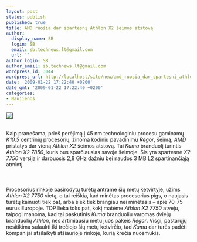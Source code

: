 ```yaml
---
layout: post
status: publish
published: true
title: AMD ruošia dar spartesnį Athlon X2 šeimos atstovą
author:
  display_name: SB
  login: SB
  email: sb.technews.lt@gmail.com
  url: ''
author_login: SB
author_email: sb.technews.lt@gmail.com
wordpress_id: 3044
wordpress_url: http://localhost/site/new/amd_ruosia_dar_spartesni_athlon_x2_seimos_atstova-2/
date: '2009-01-22 17:22:40 +0200'
date_gmt: '2009-01-22 17:22:40 +0200'
categories:
- Naujienos
---
```

<div class="imgright"><img src="http://tbn1.google.com/images?q=tbn:FJgpBahocWzlmM:http://www.theregister.co.uk/2005/08/12/x2_1.jpg" border="1"></div>
<p><br>Kaip pranešama, prieš perėjimą į 45 nm technologiniu procesu gaminamų <i>K10.5</i> centrinių procesorių, žinoma kodiniu pavadinimu <i>Regor</i>, šeimą, <i>AMD</i> pristatys dar vieną <i>Athlon X2</i> šeimos atstovą. Tai <i>Kuma</i> branduolį turintis <i>Athlon X2 7850</i>, kuris bus sparčiausias savoje šeimoje. Šis yra spartesnė <i>X2 7750</i> versija ir darbuosis 2,8 GHz dažniu bei naudos 3 MB L2 spartinančiąją atmintį.<br />
<br><br />
<br>Procesorius rinkoje pasirodytų turėtų antrame šių metų ketvirtyje, užims <i>Athlon X2 7750</i> vietą, o tai reiškia, kad minėtas procesorius pigs, o naujasis turėtų kainuoti tiek pat, arba šiek tiek brangiau nei minėtasis – apie 70-75 eurus Europoje. TDP lieka toks pat, kokį matėme <i>Athlon X2 7750</i> atveju, taipogi manoma, kad tai paskutinis <i>Kuma</i> branduoliu varomas dviejų branduolių <i>Athlon</i>, nes artimiausiu metu juos pakeis <i>Regor</i>. Visgi, pastarųjų nesitikima sulaukti iki trečiojo šių metų ketvirčio, tad <i>Kuma</i> dar turės padėti kompanijai atsilaikyti atšiaurioje rinkoje, kurią krečia nuosmukis.<br />
<br><br />
<br><br />
<br></p>
